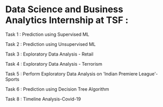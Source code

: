 # Data Science and Business Analytics Internship at TSF :
Task 1 : Prediction using Supervised ML

Task 2 : Prediction using Unsupervised ML

Task 3 : Exploratory Data Analysis - Retail

Task 4 : Exploratory Data Analysis - Terrorism

Task 5 : Perform Exploratory Data Analysis on 'Indian Premiere League'-Sports

Task 6 : Prediction using Decision Tree Algorithm

Task 8 : Timeline Analysis-Covid-19
